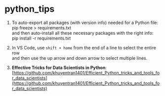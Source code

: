 # python_tips

1. To auto-export all packages (with version info) needed for a Python file: pip freeze > requirements.txt</br>
   and then auto-install all these necessary packages with the right info: pip install -r requirements.txt

2. In VS Code, use `shift + home` from the end of a line to select the entire row</br>
   and then use the up arrow and down arrow to select multiple lines.

3. **Effective Tricks for Data Scientists in Python**: [https://github.com/khuyentran1401/Efficient_Python_tricks_and_tools_for_data_scientists](https://github.com/khuyentran1401/Efficient_Python_tricks_and_tools_for_data_scientists)


